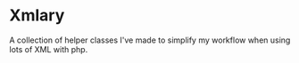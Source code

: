 # Xmlary
A collection of helper classes I've made to simplify my workflow when using lots of XML with php.
